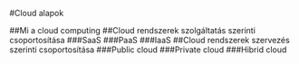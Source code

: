#Cloud alapok

##Mi a cloud computing
##Cloud rendszerek szolgáltatás szerinti csoportosítása
###SaaS
###PaaS
###IaaS
##Cloud rendszerek szervezés szerinti csoportosítása
###Public cloud
###Private cloud
###Hibrid cloud
